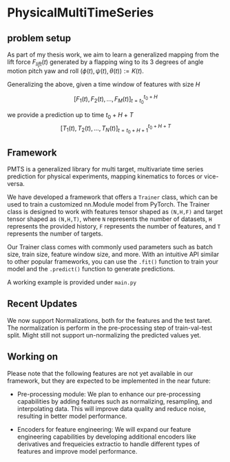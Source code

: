 # PhysicalMultiTimeSeries

## problem setup
As part of my thesis work, we aim to learn a generalized mapping from the lift force $F_{lift}(t)$ generated by a flapping wing to its $3$ degrees of angle motion pitch yaw and roll $\left(\phi(t), \psi(t), \theta(t)\right):=K(t)$.

Generalizing the above, given a time window of features with size $H$

$$[F_1(t),F_2(t),...,F_M(t)]_{t=t_0}^{t_0+H}$$

we provide a prediction up to time $t_0+H+T$
$$[T_1(t),T_2(t),...,T_N(t)]_{t=t_0+H+1}^{t_0+H+T}$$


## Framework
PMTS is a generalized library for multi target, multivariate time series prediction for physical experiments, mapping kinematics to forces or vice-versa.

We have developed a framework that offers a `Trainer` class, which can be used to train a customized nn.Module model from PyTorch. The Trainer class is designed to work with features tensor shaped as `(N,H,F)` and target tensor shaped as `(N,H,T)`, where `N` represents the number of datasets, `H` represents the provided history, `F` represents the number of features, and `T` represents the number of targets.

Our Trainer class comes with commonly used parameters such as batch size, train size, feature window size, and more. With an intuitive API similar to other popular frameworks, you can use the `.fit()` function to train your model and the `.predict()` function to generate predictions.

A working example is provided under `main.py`


## Recent Updates
We now support Normalizations, both for the features and the test taret. The normalization is perform in the pre-processing step of train-val-test split. Might still not support un-normalizing the predicted values yet.

## Working on
Please note that the following features are not yet available in our framework, but they are expected to be implemented in the near future:

- Pre-processing module: We plan to enhance our pre-processing capabilities by adding features such as normalizing, resampling, and interpolating data. This will improve data quality and reduce noise, resulting in better model performance.

- Encoders for feature engineering: We will expand our feature engineering capabilities by developing additional encoders like derivatives and frequeicies extractio to handle different types of features and improve model performance. 
